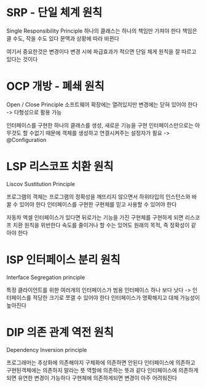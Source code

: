 # SRP - 단일 체계 원칙
Single Responsibility Principle
하나의 클래스는 하나의 책임만 가져야 한다
책임은 클 수도, 작을 수도 있다
문맥과 상황에 따라 바뀐다

여기서 중요한것은 변경이다 
변경 시에 파급효과가 적으면 단일 체게 원칙을 잘 따르고 있다는 것이다

# OCP 개방 - 폐쇄 원칙
Open / Close Principle
소프트웨어 확장에는 열려있지만 변경에는 닫혀 있어야 한다
-> 다형성으로 활용 가능

인터페이스를 구현한 하나의 클래스를 생성, 새로운 기능을 구현
인터페이스만으로는 아무것도 할 수없기 때문에 객체를 생성하고 연결시켜주는 설정자가 필요
-> @Configuration

# LSP 리스코프 치환 원칙
Liscov Sustitution Principle

프로그램의 객체는 프로그램의 정확성을 깨뜨리지 않으면서 하위타입의 인스턴스와 바꿀 수 있어야 한다
인터페이스를 구현한 구현체를 믿고 사용할 수 있어야 한다

자동차 엑셀 인터페이스가 있다면 뒤로가는 기능을 가진 구현체를 구현하게 되면 리스코프 치환 원칙을 위반한다
속도를 줄이거나 할 수는 있어도 원래의 목적, 즉 정확성이 같아야 한다

# ISP 인터페이스 분리 원칙
Interface Segregation principle

특정 클라이언트를 위한 여러개의 인터페이스가 범용 인터페이스 하나 보다 낫다
-> 인터페이스를 적당한 크기로 쪼갤 수 있어야 한다
인터페이스가 명확해지고 대체 가능성이 높아진다

# DIP 의존 관계 역전 원칙
Dependency Inversion principle

프로그래머는 추상화에 의존해야지 구체화에 의존하면 안된다
인터페이스에 의존하고 구현된객체에는 의존하지 말라는 뜻
역할에 의존하는 뜻과 같다
인터페이스에 의존하게되면 유연한 변경이 가능하다
구현체에 의존하게되면 변경이 아주 어려워진다
